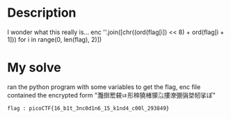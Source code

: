 # Description
I wonder what this really is... enc ''.join([chr((ord(flag[i]) << 8) + ord(flag[i + 1])) for i in range(0, len(flag), 2)])

# My solve
ran the python program with some variables to get the flag, enc file contained the encrypted form "灩捯䍔䙻ㄶ形楴獟楮獴㌴摟潦弸弲㘶㠴挲ぽ"

`flag : picoCTF{16_b1t_3nc0d1n6_15_k1nd4_c00l_293849}`
